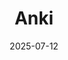 ---
title: 'Anki'
date: 2025-07-12
type: landing

design:
  # Section spacing
  spacing: '5rem'

# Page sections
sections:
  - block: collection
    content:
      title: Anki-oppaita ja vinkkejä
      text: Resursseja Ankin tehokkaan käytön oppimiseen
      filters:
        folders:
          - ankiproject 
    design:
      view: article-grid
      fill_image: false
      columns: 3
--- 